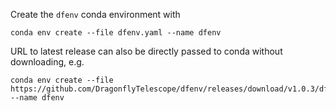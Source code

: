 Create the `dfenv` conda environment with
```
conda env create --file dfenv.yaml --name dfenv
```

URL to latest release can also be directly passed to conda without downloading, e.g.
```
conda env create --file https://github.com/DragonflyTelescope/dfenv/releases/download/v1.0.3/dfenv.yaml --name dfenv
```
